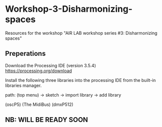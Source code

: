 # Workshop-3-Disharmonizing-spaces
Resources for the workshop "AIR LAB workshop series #3: Disharmonizing spaces"

## Preperations
Download the Processing IDE (version 3.5.4) https://processing.org/download

Install the following three libraries into the processing IDE from the built-in libraries manager.

path: (top menu) -> sketch -> import library -> add library

(oscP5) (The MidiBus) (dmxP512)

## NB: WILL BE READY SOON
